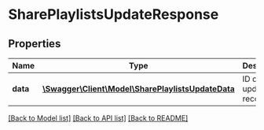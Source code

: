 # SharePlaylistsUpdateResponse

## Properties
Name | Type | Description | Notes
------------ | ------------- | ------------- | -------------
**data** | [**\Swagger\Client\Model\SharePlaylistsUpdateData**](SharePlaylistsUpdateData.md) | ID of updated record | 

[[Back to Model list]](../README.md#documentation-for-models) [[Back to API list]](../README.md#documentation-for-api-endpoints) [[Back to README]](../README.md)


